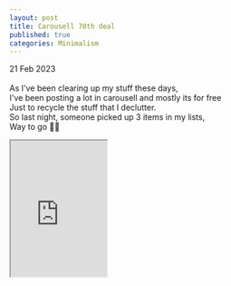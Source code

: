 ```yaml
---
layout: post
title: Carousell 70th deal
published: true
categories: Minimalism
---
```

21 Feb 2023
<br>
<br>
As I've been clearing up my stuff these days, 
<br>
I've been posting a lot in carousell and mostly its for free
<br>
Just to recycle the stuff that I declutter.
<br>
So last night, someone picked up 3 items in my lists,
<br>
Way to go 💪🏻
<br>
<iframe src="https://drive.google.com/file/d/1AYZUHwHyo4oaqUrqXJVeR-gNm4sE32GC/preview" width="170" height="240" allow="autoplay"></iframe>

